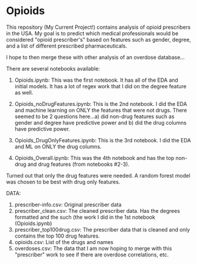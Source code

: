 # Opioids
This repository (My Current Project!) contains analysis of opioid prescribers in the USA.
My goal is to predict which medical professionals would be considered "opioid prescriber's" based on features such as gender, degree, and a list of different prescribed pharmaceuticals. 

I hope to then merge these with other analysis of an overdose database...

There are several notebooks available:
1) Opioids.ipynb: This was the first notebook. It has all of the EDA and initial models. It has a lot of regex work that I did on the degree feature as well.

2) Opioids_noDrugFeatures.ipynb: This is the 2nd notebook. I did the EDA and machine learning on ONLY the features that were not drugs. There seemed to be 2 questions here...a) did non-drug features such as gender and degree have predictive power and b) did the drug columns have predictive power.

3) Opioids_DrugOnlyFeatures.ipynb: This is the 3rd notebook. I did the EDA and ML on ONLY the drug columns. 

4) Opioids_Overall.ipynb: This was the 4th notebook and has the top non-drug and drug features (from notebooks #2-3).

Turned out that only the drug features were needed. A random forest model was chosen to be best with drug only features.

DATA:
1) prescriber-info.csv: Original prescriber data 
2) prescriber_clean.csv: The cleaned prescriber data. Has the degrees formatted and the such (the work I did in the 1st notebook (Opioids.ipynb)
3) prescriber_top100drug.csv: The prescriber data that is cleaned and only contains the top 100 drug features.
4) opioids.csv: List of the drugs and names
5) overdoses.csv: The data that I am now hoping to merge with this "prescriber" work to see if there are overdose correlations, etc.
